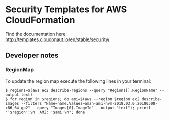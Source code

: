 # Security Templates for AWS CloudFormation

Find the documentation here: http://templates.cloudonaut.io/en/stable/security/

## Developer notes

### RegionMap
To update the region map execute the following lines in your terminal:

```
$ regions=$(aws ec2 describe-regions --query "Regions[].RegionName" --output text)
$ for region in $regions; do ami=$(aws --region $region ec2 describe-images --filters "Name=name,Values=amzn-ami-hvm-2018.03.0.20180508-x86_64-gp2" --query "Images[0].ImageId" --output "text"); printf "'$region':\n  AMI: '$ami'\n"; done
```
